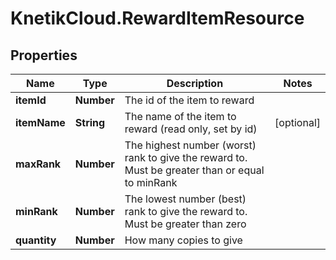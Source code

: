 # KnetikCloud.RewardItemResource

## Properties
Name | Type | Description | Notes
------------ | ------------- | ------------- | -------------
**itemId** | **Number** | The id of the item to reward | 
**itemName** | **String** | The name of the item to reward (read only, set by id) | [optional] 
**maxRank** | **Number** | The highest number (worst) rank to give the reward to. Must be greater than or equal to minRank | 
**minRank** | **Number** | The lowest number (best) rank to give the reward to. Must be greater than zero | 
**quantity** | **Number** | How many copies to give | 


